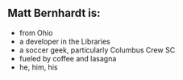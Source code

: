 ## Matt Bernhardt is:

- from Ohio
- a developer in the Libraries
- a soccer geek, particularly Columbus Crew SC
- fueled by coffee and lasagna
- he, him, his
